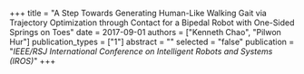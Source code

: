 +++
title = "A Step Towards Generating Human-Like Walking Gait via Trajectory Optimization through Contact for a Bipedal Robot with One-Sided Springs on Toes"
date = 2017-09-01
authors = ["Kenneth Chao", "Pilwon Hur"]
publication_types = ["1"]
abstract = ""
selected = "false"
publication = "*IEEE/RSJ International Conference on Intelligent Robots and Systems (IROS)*"
+++

